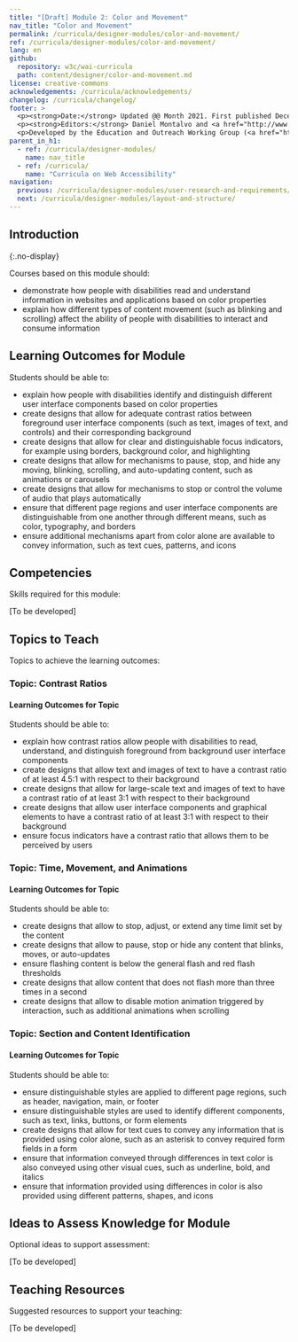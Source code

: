 ```yaml
---
title: "[Draft] Module 2: Color and Movement"
nav_title: "Color and Movement"
permalink: /curricula/designer-modules/color-and-movement/
ref: /curricula/designer-modules/color-and-movement/
lang: en
github:
  repository: w3c/wai-curricula
  path: content/designer/color-and-movement.md
license: creative-commons
acknowledgements: /curricula/acknowledgements/
changelog: /curricula/changelog/
footer: >
  <p><strong>Date:</strong> Updated @@ Month 2021. First published December 2019.</p>
  <p><strong>Editors:</strong> Daniel Montalvo and <a href="http://www.w3.org/People/shadi/">Shadi Abou-Zahra</a>. Contributors: <a href="https://www.w3.org/WAI/EO/EOWG-members">EOWG Participants</a>. ACKNOWLEDGEMENTS lists contributors and credits.</p>
  <p>Developed by the Education and Outreach Working Group (<a href="http://www.w3.org/WAI/EO/">EOWG</a>). Developed with support from the <a href="https://www.w3.org/WAI/about/projects/wai-guide/">WAI-Guide Project</a> funded by the European Commission (EC) under the Horizon 2020 program (Grant Agreement 822245).</p>
parent_in_h1:
  - ref: /curricula/designer-modules/
    name: nav_title
  - ref: /curricula/
    name: "Curricula on Web Accessibility"
navigation:
  previous: /curricula/designer-modules/user-research-and-requirements/
  next: /curricula/designer-modules/layout-and-structure/
---
```


## Introduction
{:.no-display}

Courses based on this module should:

* demonstrate how people with disabilities read and understand information in websites and applications based on color properties
* explain how different types of content movement (such as blinking and scrolling) affect the ability of people with disabilities to interact and consume information

## Learning Outcomes for Module

Students should be able to:

* explain how people with disabilities identify and distinguish different user interface components based on color properties
* create designs that allow for adequate contrast ratios between foreground user interface components (such as text, images of text, and controls) and their corresponding background
* create designs that allow for clear and distinguishable focus indicators, for example using borders, background color, and highlighting
* create designs that allow for mechanisms to pause, stop, and hide any moving, blinking, scrolling, and auto-updating content, such as animations or carousels
* create designs that allow for mechanisms to stop or control the volume of audio that plays automatically
* ensure that different page regions and user interface components are distinguishable from one another through different means, such as color, typography, and borders
* ensure additional mechanisms apart from color alone are available to convey information, such as text cues, patterns, and icons

## Competencies

Skills required for this module:

[To be developed]

## Topics to Teach

Topics to achieve the learning outcomes:

### Topic: Contrast Ratios

#### Learning Outcomes for Topic

Students should be able to:

* explain how contrast ratios allow people with disabilities to read, understand, and distinguish foreground from background user interface components
* create designs that allow text and images of text to have a contrast ratio of at least 4.5:1 with respect to their background
* create designs that allow for large-scale text and images of text to have a contrast ratio of at least 3:1 with respect to their background
* create designs that allow user interface components and graphical elements to have a contrast ratio of at least 3:1 with respect to their background
* ensure focus indicators have a contrast ratio that allows them to be perceived by users

### Topic: Time, Movement, and Animations

#### Learning Outcomes for Topic

Students should be able to:

* create designs that allow to stop, adjust, or extend any time limit set by the content
* create designs that allow to pause, stop or hide any content that blinks, moves, or auto-updates
* ensure flashing content is below the general flash and red flash thresholds
* create designs that allow content that does not flash more than three times in a second
* create designs that allow to disable motion animation triggered by interaction, such as additional animations when scrolling

### Topic: Section and Content Identification

#### Learning Outcomes for Topic

Students should be able to:

* ensure distinguishable styles are applied to different page regions, such as header, navigation, main, or footer
* ensure distinguishable styles are used to identify different components, such as text, links, buttons, or form elements
* create designs that allow for text cues to convey any information that is provided using color alone, such as an asterisk to convey required form fields in a form
* ensure that information conveyed through differences in text color is also conveyed using other visual cues, such as underline, bold, and italics
* ensure that information provided using differences in color is also provided using different patterns, shapes, and icons

## Ideas to Assess Knowledge for Module

Optional ideas to support assessment:

[To be developed]

## Teaching Resources

Suggested resources to support your teaching:

[To be developed]
